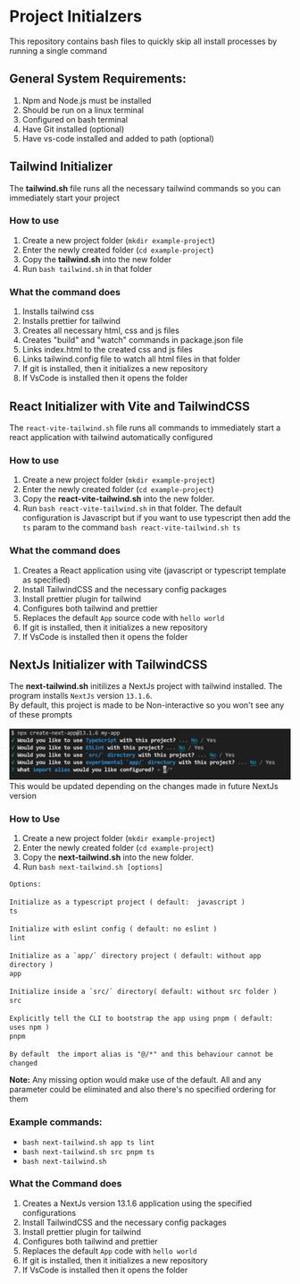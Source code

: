 # Project Initialzers

This repository contains bash files to quickly skip all install processes by running a single command

## General System Requirements:

1. Npm and Node.js must be installed
2. Should be run on a linux terminal
3. Configured on bash terminal
4. Have Git installed (optional)
5. Have vs-code installed and added to path (optional)

## Tailwind Initializer

The **tailwind.sh** file runs all the necessary tailwind commands so you can immediately start your project

### How to use

1. Create a new project folder (`mkdir example-project`)
2. Enter the newly created folder (`cd example-project`)
3. Copy the **tailwind.sh** into the new folder
4. Run `bash tailwind.sh` in that folder

### What the command does

1. Installs tailwind css
2. Installs prettier for tailwind
3. Creates all necessary html, css and js files
4. Creates "build" and "watch" commands in package.json file
5. Links index.html to the created css and js files
6. Links tailwind.config file to watch all html files in that folder
7. If git is installed, then it initializes a new repository
8. If VsCode is installed then it opens the folder

## React Initializer with Vite and TailwindCSS

The `react-vite-tailwind.sh` file runs all commands to immediately start a react application with tailwind automatically configured

### How to use

1. Create a new project folder (`mkdir example-project`)
2. Enter the newly created folder (`cd example-project`)
3. Copy the **react-vite-tailwind.sh** into the new folder.
4. Run `bash react-vite-tailwind.sh` in that folder.
   The default configuration is Javascript but if you want to use typescript then add the `ts` param to the command
   `bash react-vite-tailwind.sh ts`

### What the command does

1. Creates a React application using vite (javascript or typescript template as specified)
2. Install TailwindCSS and the necessary config packages
3. Install prettier plugin for tailwind
4. Configures both tailwind and prettier
5. Replaces the default `App` source code with `hello world`
6. If git is installed, then it initializes a new repository
7. If VsCode is installed then it opens the folder

## NextJs Initializer with TailwindCSS

The **next-tailwind.sh** initilizes a NextJs project with tailwind installed. The program installs `NextJs` version `13.1.6`. <!-- This is because it has been designed to work properly to by-pass the CLI prompts of this version.--> <br/> By default, this project is made to be Non-interactive so you won't see any of these prompts <br><br>
<img src="./next-prompt.png" alt="Next 13.1.6 CLI Prompt"/>
This would be updated depending on the changes made in future NextJs version

### How to Use

1. Create a new project folder (`mkdir example-project`)
2. Enter the newly created folder (`cd example-project`)
3. Copy the **next-tailwind.sh** into the new folder.
4. Run `bash next-tailwind.sh [options]`

```
Options:

Initialize as a typescript project ( default:  javascript )
ts

Initialize with eslint config ( default: no eslint )
lint

Initialize as a `app/` directory project ( default: without app directory )
app

Initialize inside a `src/` directory( default: without src folder )
src

Explicitly tell the CLI to bootstrap the app using pnpm ( default: uses npm )
pnpm

By default  the import alias is "@/*" and this behaviour cannot be changed
```

**Note:** Any missing option would make use of the default. All and any parameter could be eliminated and also there's no specified ordering for them

### Example commands:

- `bash next-tailwind.sh app ts lint`
- `bash next-tailwind.sh src pnpm ts`
- `bash next-tailwind.sh `

### What the Command does

1. Creates a NextJs version 13.1.6 application using the specified configurations
2. Install TailwindCSS and the necessary config packages
3. Install prettier plugin for tailwind
4. Configures both tailwind and prettier
5. Replaces the default `App` code with `hello world`
6. If git is installed, then it initializes a new repository
7. If VsCode is installed then it opens the folder

